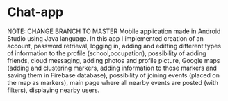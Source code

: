 # Chat-app
NOTE: CHANGE BRANCH TO MASTER
Mobile application made in Android Studio using Java language. In this app I implemented creation of an account, password retrieval, logging in, adding and editting different types of information to the profile (school,occupation), possibility of adding friends, cloud messaging, adding photos and profile picture, Google maps (adding and clustering markers, adding information to those markers and saving them in Firebase database), possibility of joining events (placed on the map as markers), main page where all nearby events are posted (with filters), displaying nearby users. 
